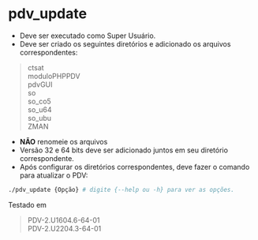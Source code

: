 # pdv_update

- Deve ser executado como Super Usuário.  
- Deve ser criado os seguintes diretórios e adicionado os arquivos correspondentes:  

>ctsat  
moduloPHPPDV  
pdvGUI  
so  
so_co5  
so_u64  
so_ubu  
ZMAN  

- **NÃO** renomeie os arquivos  
- Versão 32 e 64 bits deve ser adicionado juntos em seu diretório correspondente.  
- Após configurar os diretórios correspondentes, deve fazer o comando para atualizar o PDV:  

```bash
./pdv_update {Opção} # digite {--help ou -h} para ver as opções.
```
Testado em
>PDV-2.U1604.6-64-01  
PDV-2.U2204.3-64-01  
